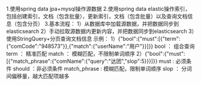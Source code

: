 1.使用spring data jpa+mysql操作源数据
2.使用spring data elastic操作索引，包括创建索引，文档（包含批量），更新索引，文档（包含批量）以及查询文档信息（包含分页）
3.基本流程：
1）从数据库中加载源数据，并把数据同步到elasticsearch
2）手动拉取源数据内更新内容，并把数据同步到elasticsearch
3）使用StringQuery+分页查询文档信息
示例：
1）{"bool":{"must":[{"term":{"comCode":"948573"}},{"match":{"userName":"用户"}}]}}
bool ： 组合查询
term ： 精准匹配
match ： 模糊匹配，不限制单词顺序
2）{"bool":{"must":[{"match_phrase":{"comName":{"query":"达团","slop":5}}}]}}
must : 必须条件
should ：非必须条件
match_phrase : 模糊匹配，限制单词顺序
slop ： 分词间偏移量，越大匹配项越多
